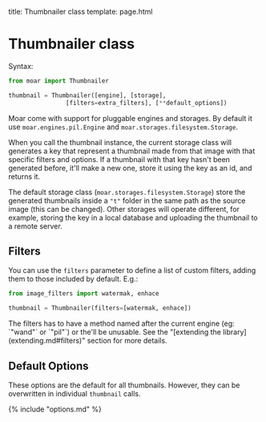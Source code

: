 title: Thumbnailer class
template: page.html


# Thumbnailer class

Syntax:

```python
from moar import Thumbnailer

thumbnail = Thumbnailer([engine], [storage],
                [filters=extra_filters], [**default_options])
```

Moar come with support for pluggable engines and storages. By default it use `moar.engines.pil.Engine` and `moar.storages.filesystem.Storage`.

When you call the thumbnail instance, the current storage class will generates a key that represent a thumbnail made from that image with that specific filters and options. If a thumbnail with that key hasn't been generated before, it'll make a new one, store it using the key as an id, and returns it.

The default storage class (`moar.storages.filesystem.Storage`) store the generated thumbnails inside a `"t"` folder in the same path as the source image (this can be changed). Other storages will operate different, for example, storing the key in a local database and uploading the thumbnail to a remote server.


## Filters

You can use the `filters` parameter to define a list of custom filters, adding them to those included by default. E.g.:

```python
from image_filters import watermak, enhace

thumbnail = Thumbnailer(filters=[watermak, enhace])
```

<div class=note markdown=1>
The filters has to have a method named after the current engine (eg: `"wand"` or `"pil"`) or the'll be unusable. See the "[extending the library](extending.md#filters)" section for more details.
</div>

## Default Options

These options are the default for all thumbnails. However, they can be overwritten in individual `thumbnail` calls.

{% include "options.md" %}

